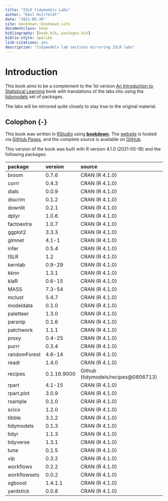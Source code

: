 ```yaml
--- 
title: "ISLR tidymodels Labs"
author: "Emil Hvitfeldt"
date: "2021-05-30"
site: bookdown::bookdown_site
documentclass: book
bibliography: [book.bib, packages.bib]
biblio-style: apalike
link-citations: yes
description: "tidymodels lab sections mirroring ISLR labs"
---
```


# Introduction

This book aims to be a complement to the 1st version [An Introduction to Statistical Learning](https://www.statlearning.com/) book with translations of the labs into using the [tidymodels](https://www.tidymodels.org/) set of packages.

The labs will be mirrored quite closely to stay true to the original material.

## Colophon {-}

This book was written in [RStudio](http://www.rstudio.com/ide/) using [**bookdown**](http://bookdown.org/). The [website](https://emilhvitfeldt.github.io/ISLR-tidymodels-labs/index.html) is hosted via [GitHub Pages](https://pages.github.com/), and the complete source is available on [GitHub](https://github.com/EmilHvitfeldt/ISLR-tidymodels-labs).

This version of the book was built with R version 4.1.0 (2021-05-18) and the following packages:


|package      |version     |source                               |
|:------------|:-----------|:------------------------------------|
|broom        |0.7.6       |CRAN (R 4.1.0)                       |
|corrr        |0.4.3       |CRAN (R 4.1.0)                       |
|dials        |0.0.9       |CRAN (R 4.1.0)                       |
|discrim      |0.1.2       |CRAN (R 4.1.0)                       |
|downlit      |0.2.1       |CRAN (R 4.1.0)                       |
|dplyr        |1.0.6       |CRAN (R 4.1.0)                       |
|factoextra   |1.0.7       |CRAN (R 4.1.0)                       |
|ggplot2      |3.3.3       |CRAN (R 4.1.0)                       |
|glmnet       |4.1-1       |CRAN (R 4.1.0)                       |
|infer        |0.5.4       |CRAN (R 4.1.0)                       |
|ISLR         |1.2         |CRAN (R 4.1.0)                       |
|kernlab      |0.9-29      |CRAN (R 4.1.0)                       |
|kknn         |1.3.1       |CRAN (R 4.1.0)                       |
|klaR         |0.6-15      |CRAN (R 4.1.0)                       |
|MASS         |7.3-54      |CRAN (R 4.1.0)                       |
|mclust       |5.4.7       |CRAN (R 4.1.0)                       |
|modeldata    |0.1.0       |CRAN (R 4.1.0)                       |
|paletteer    |1.3.0       |CRAN (R 4.1.0)                       |
|parsnip      |0.1.6       |CRAN (R 4.1.0)                       |
|patchwork    |1.1.1       |CRAN (R 4.1.0)                       |
|proxy        |0.4-25      |CRAN (R 4.1.0)                       |
|purrr        |0.3.4       |CRAN (R 4.1.0)                       |
|randomForest |4.6-14      |CRAN (R 4.1.0)                       |
|readr        |1.4.0       |CRAN (R 4.1.0)                       |
|recipes      |0.1.16.9000 |Github (tidymodels/recipes\@0806713) |
|rpart        |4.1-15      |CRAN (R 4.1.0)                       |
|rpart.plot   |3.0.9       |CRAN (R 4.1.0)                       |
|rsample      |0.1.0       |CRAN (R 4.1.0)                       |
|scico        |1.2.0       |CRAN (R 4.1.0)                       |
|tibble       |3.1.2       |CRAN (R 4.1.0)                       |
|tidymodels   |0.1.3       |CRAN (R 4.1.0)                       |
|tidyr        |1.1.3       |CRAN (R 4.1.0)                       |
|tidyverse    |1.3.1       |CRAN (R 4.1.0)                       |
|tune         |0.1.5       |CRAN (R 4.1.0)                       |
|vip          |0.3.2       |CRAN (R 4.1.0)                       |
|workflows    |0.2.2       |CRAN (R 4.1.0)                       |
|workflowsets |0.0.2       |CRAN (R 4.1.0)                       |
|xgboost      |1.4.1.1     |CRAN (R 4.1.0)                       |
|yardstick    |0.0.8       |CRAN (R 4.1.0)                       |
